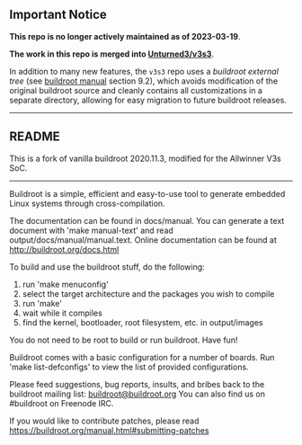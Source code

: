 
## Important Notice

__This repo is no longer actively maintained as of 2023-03-19__.

__The work in this repo is merged into [Unturned3/v3s3](https://github.com/Unturned3/v3s3)__.

In addition to many new features, the `v3s3` repo uses a _buildroot external tree_ (see [buildroot manual](https://buildroot.org/downloads/manual/manual.html) section 9.2), which avoids modification of the original buildroot source and cleanly contains all customizations in a separate directory, allowing for easy migration to future buildroot releases.


----------------------------------------------

## README

This is a fork of vanilla buildroot 2020.11.3,
modified for the Allwinner V3s SoC.

----------------------------------------------

Buildroot is a simple, efficient and easy-to-use tool to generate embedded
Linux systems through cross-compilation.

The documentation can be found in docs/manual. You can generate a text
document with 'make manual-text' and read output/docs/manual/manual.text.
Online documentation can be found at http://buildroot.org/docs.html

To build and use the buildroot stuff, do the following:

1) run 'make menuconfig'
2) select the target architecture and the packages you wish to compile
3) run 'make'
4) wait while it compiles
5) find the kernel, bootloader, root filesystem, etc. in output/images

You do not need to be root to build or run buildroot.  Have fun!

Buildroot comes with a basic configuration for a number of boards. Run
'make list-defconfigs' to view the list of provided configurations.

Please feed suggestions, bug reports, insults, and bribes back to the
buildroot mailing list: buildroot@buildroot.org
You can also find us on #buildroot on Freenode IRC.

If you would like to contribute patches, please read
https://buildroot.org/manual.html#submitting-patches
